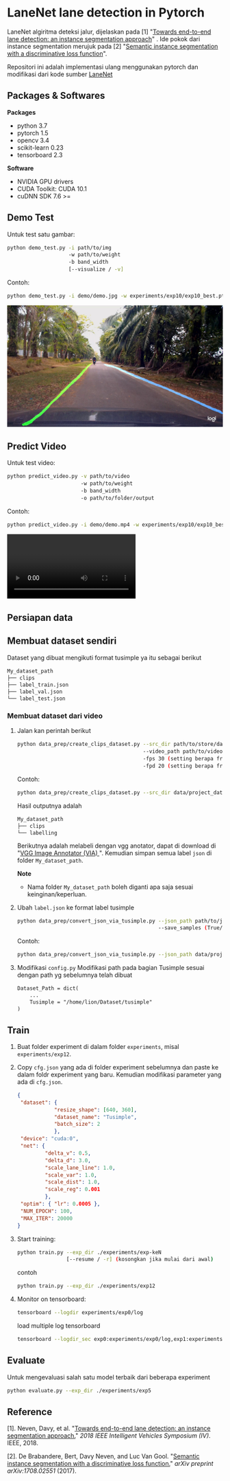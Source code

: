 # LaneNet lane detection in Pytorch

LaneNet algiritma deteksi jalur, dijelaskan pada [1] "[Towards end-to-end lane detection: an instance segmentation approach](https://arxiv.org/pdf/1802.05591.pdf)" . Ide pokok dari instance segmentation merujuk pada [2] "[Semantic instance segmentation with a discriminative loss function](https://arxiv.org/pdf/1708.02551.pdf)".

Repositori ini adalah implementasi ulang menggunakan pytorch dan modifikasi dari kode sumber [LaneNet](https://github.com/harryhan618/LaneNet)

## Packages & Softwares

**Packages**
- python 3.7
- pytorch 1.5
- opencv 3.4
- scikit-learn 0.23
- tensorboard 2.3

**Software**
- NVIDIA GPU drivers
- CUDA Toolkit: CUDA 10.1
- cuDNN SDK 7.6 >=

## Demo Test

Untuk test satu gambar:

```Bash
python demo_test.py -i path/to/img 
                    -w path/to/weight
                    -b band_width
                    [--visualize / -v]
```
Contoh:
```Bash
python demo_test.py -i demo/demo.jpg -w experiments/exp10/exp10_best.pth -b 1.5 -v
```

![](demo/demo_result.jpg "demo_result")

## Predict Video

Untuk test video:

```Bash
python predict_video.py -v path/to/video
                        -w path/to/weight
                        -b band_width
                        -o path/to/folder/output
```
Contoh:
```Bash
python predict_video.py -i demo/demo.mp4 -w experiments/exp10/exp10_best.pth -b 1.5 -o experiments/exp10/
```

![](demo/demo_video_result.mp4 "demo_result")

## Persiapan data

## Membuat dataset sendiri
Dataset yang dibuat mengikuti format tusimple ya itu sebagai berikut
```
My_dataset_path
├── clips
├── label_train.json
├── label_val.json
└── label_test.json
```
### Membuat dataset dari video

1. Jalan kan perintah berikut
   ```Bash
   python data_prep/create_clips_dataset.py --src_dir path/to/store/dataset
                                            --video_path path/to/video/source
                                            -fps 30 (setting berapa frame yg akan diambil per detik)
                                            -fpd 20 (setting berapa frame yg akan disimpan per folder)
   ```
   Contoh:
   ```Bash
   python data_prep/create_clips_dataset.py --src_dir data/project_data --video_path /data/documents/video.mp4 -fps 30 -fpd 20
   ```

   Hasil outputnya adalah
   ```
   My_dataset_path
   ├── clips
   └── labelling
   ```
   Berikutnya adalah melabeli dengan vgg anotator, dapat di download di "[VGG Image Annotator (VIA)
   ](http://www.robots.ox.ac.uk/~vgg/software/via)". Kemudian simpan semua label `json` di folder `My_dataset_path`.

   **Note**
   - Nama folder `My_dataset_path` boleh diganti apa saja sesuai keinginan/keperluan.

2. Ubah `label.json` ke format label tusimple
   ```Bash
   python data_prep/convert_json_via_tusimple.py --json_path path/to/json/file
                                                 --save_samples (True/False default is False)
   ```
   Contoh:
   ```Bash
   python data_prep/convert_json_via_tusimple.py --json_path data/project_data/label_via_project.json --save_samples False
   ```

3. Modifikasi `config.py` 
   Modifikasi path pada bagian Tusimple sesuai dengan path yg sebelumnya telah dibuat 
   ```
   Dataset_Path = dict(
       ...
       Tusimple = "/home/lion/Dataset/tusimple"
   )
   ```

## Train 

1. Buat folder experiment di dalam folder `experiments`, misal `experiments/exp12`.

2. Copy `cfg.json` yang ada di folder experiment sebelumnya dan paste ke dalam foldr experiment yang baru. Kemudian modifikasi parameter yang ada di `cfg.json`.
   ```json
   {
    "dataset": {
               "resize_shape": [640, 360],
               "dataset_name": "Tusimple",
               "batch_size": 2 
               },
    "device": "cuda:0",
    "net": {
            "delta_v": 0.5,
            "delta_d": 3.0,
            "scale_lane_line": 1.0,
            "scale_var": 1.0,
            "scale_dist": 1.0,
            "scale_reg": 0.001 
            },
    "optim": { "lr": 0.0005 },
    "NUM_EPOCH": 100,
    "MAX_ITER": 20000
   }

   ```

3. Start training:

   ```Bash
   python train.py --exp_dir ./experiments/exp-keN
                   [--resume / -r] (kosongkan jika mulai dari awal)
   ```
   contoh
   ```Bash
   python train.py --exp_dir ./experiments/exp12
   ```

4. Monitor on tensorboard:

   ```Bash
   tensorboard --logdir experiments/exp0/log
   ```
   load multiple log tensorboard
   ```Bash
   tensorboard --logdir_sec exp0:experiments/exp0/log,exp1:experiments/exp1/log,exp2:experiments/exp2/log,...
   ```

## Evaluate
Untuk mengevaluasi salah satu model terbaik dari beberapa experiment

```Bash
python evaluate.py --exp_dir ./experiments/exp5
```

## Reference

[1]. Neven, Davy, et al. "[Towards end-to-end lane detection: an instance segmentation approach.](https://arxiv.org/pdf/1802.05591.pdf)" *2018 IEEE Intelligent Vehicles Symposium (IV)*. IEEE, 2018.

[2]. De Brabandere, Bert, Davy Neven, and Luc Van Gool. "[Semantic instance segmentation with a discriminative loss function.](https://arxiv.org/pdf/1708.02551.pdf)" *arXiv preprint arXiv:1708.02551* (2017).

